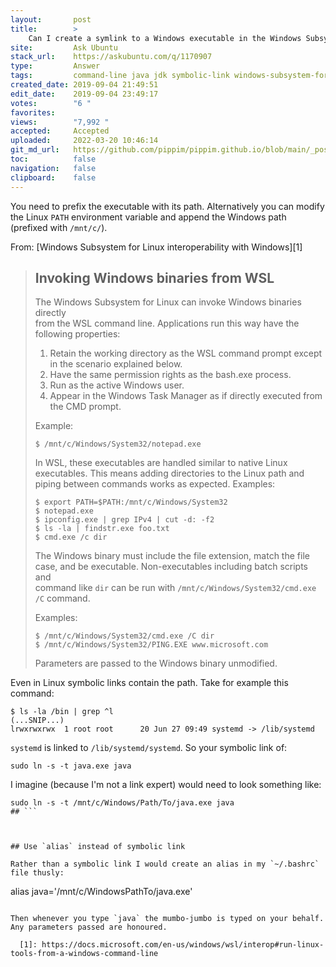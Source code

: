 ```yaml
---
layout:       post
title:        >
    Can I create a symlink to a Windows executable in the Windows Subsystem for Linux (WSL) PATH?
site:         Ask Ubuntu
stack_url:    https://askubuntu.com/q/1170907
type:         Answer
tags:         command-line java jdk symbolic-link windows-subsystem-for-linux
created_date: 2019-09-04 21:49:51
edit_date:    2019-09-04 23:49:17
votes:        "6 "
favorites:    
views:        "7,992 "
accepted:     Accepted
uploaded:     2022-03-20 10:46:14
git_md_url:   https://github.com/pippim/pippim.github.io/blob/main/_posts/2019/2019-09-04-Can-I-create-a-symlink-to-a-Windows-executable-in-the-Windows-Subsystem-for-Linux-_WSL_-PATH_.md
toc:          false
navigation:   false
clipboard:    false
---
```


You need to prefix the executable with its path. Alternatively you can modify the Linux `PATH` environment variable and append the Windows path (prefixed with `/mnt/c/`).

From: [Windows Subsystem for Linux interoperability with Windows][1]

> ## Invoking Windows binaries from WSL  
>   
> The Windows Subsystem for Linux can invoke Windows binaries directly  
> from the WSL command line. Applications run this way have the  
> following properties:  
>   
> 1.    Retain the working directory as the WSL command prompt except in the scenario explained below.  
> 2.    Have the same permission rights as the bash.exe process.  
> 3.    Run as the active Windows user.  
> 4.    Appear in the Windows Task Manager as if directly executed from the CMD prompt.  
>   
> Example:  
>   
>     $ /mnt/c/Windows/System32/notepad.exe  
>   
> In WSL, these executables are handled similar to native Linux  
> executables. This means adding directories to the Linux path and  
> piping between commands works as expected. Examples:  
>   
>     $ export PATH=$PATH:/mnt/c/Windows/System32  
>     $ notepad.exe  
>     $ ipconfig.exe | grep IPv4 | cut -d: -f2  
>     $ ls -la | findstr.exe foo.txt  
>     $ cmd.exe /c dir  
>   
> The Windows binary must include the file extension, match the file  
> case, and be executable. Non-executables including batch scripts and  
> command like `dir` can be run with `/mnt/c/Windows/System32/cmd.exe  
> /C` command.  
>   
> Examples:  
>   
>     $ /mnt/c/Windows/System32/cmd.exe /C dir  
>     $ /mnt/c/Windows/System32/PING.EXE www.microsoft.com  
>   
> Parameters are passed to the Windows binary unmodified.  

Even in Linux symbolic links contain the path. Take for example this command:

``` 
$ ls -la /bin | grep ^l
(...SNIP...)
lrwxrwxrwx  1 root root      20 Jun 27 09:49 systemd -> /lib/systemd
```

`systemd` is linked to `/lib/systemd/systemd`. So your symbolic link of:

``` 
sudo ln -s -t java.exe java
```

I imagine (because I'm not a link expert) would need to look something like:

``` 
sudo ln -s -t /mnt/c/Windows/Path/To/java.exe java
## ```



## Use `alias` instead of symbolic link

Rather than a symbolic link I would create an alias in my `~/.bashrc` file thusly:

``` 
alias java='/mnt/c/WindowsPathTo/java.exe'
```

Then whenever you type `java` the mumbo-jumbo is typed on your behalf. Any parameters passed are honoured.

  [1]: https://docs.microsoft.com/en-us/windows/wsl/interop#run-linux-tools-from-a-windows-command-line
